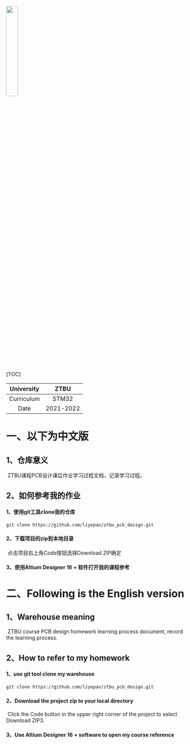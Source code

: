 <img src="http://photo.linuxacme.cn/2022/03/17/ff0a29475be9a.jpg" style="width:25%;" />

[TOC]

| University |    ZTBU    |
| :--------: | :--------: |
| Curriculum | STM32 |
|    Date    | 2021-2022  |

# 一、以下为中文版

## 1、仓库意义

​		ZTBU课程PCB设计课后作业学习过程文档，记录学习过程。

## 2、如何参考我的作业

#### 		1、使用git工具clone我的仓库

```
git clone https://github.com/liyepan/ztbu_pcb_design.git
```

#### 		2、下载项目的zip到本地目录

​		点击项目右上角Code按钮选择Download ZIP确定

#### 		3、使用Altium Designer 16 + 软件打开我的课程参考

# 二、Following is the English version

## 1、Warehouse meaning

​		ZTBU course PCB design homework learning process document, record the learning process.

## 2、How to refer to my homework	

#### 	1、use git tool clone my warehouse

```
git clone https://github.com/liyepan/ztbu_pcb_design.git
```

#### 	2、Download the project zip to your local directory

​		Click the Code button in the upper right corner of the project to select Download ZIP3.

#### 	3、Use Altium Designer 16 + software to open my course reference
